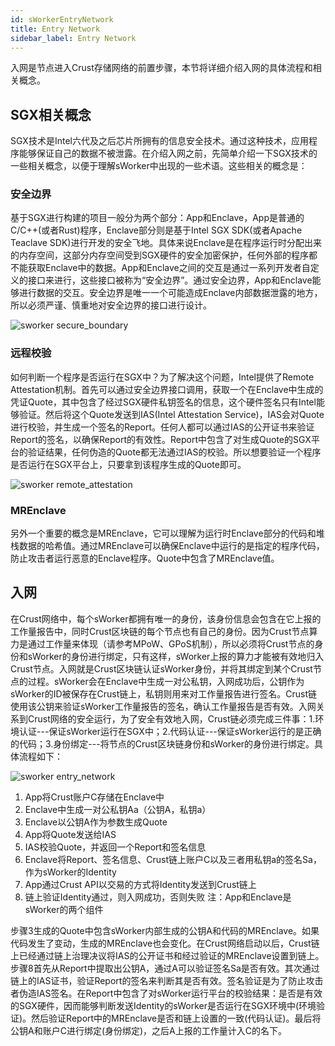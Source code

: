 ```yaml
---
id: sWorkerEntryNetwork
title: Entry Network
sidebar_label: Entry Network
---
```

入网是节点进入Crust存储网络的前置步骤，本节将详细介绍入网的具体流程和相关概念。

## SGX相关概念

SGX技术是Intel六代及之后芯片所拥有的信息安全技术。通过这种技术，应用程序能够保证自己的数据不被泄露。在介绍入网之前，先简单介绍一下SGX技术的一些相关概念，以便于理解sWorker中出现的一些术语。这些相关的概念是：

### 安全边界
基于SGX进行构建的项目一般分为两个部分：App和Enclave，App是普通的C/C++(或者Rust)程序，Enclave部分则是基于Intel SGX SDK(或者Apache Teaclave SDK)进行开发的安全飞地。具体来说Enclave是在程序运行时分配出来的内存空间，这部分内存空间受到SGX硬件的安全加密保护，任何外部的程序都不能获取Enclave中的数据。App和Enclave之间的交互是通过一系列开发者自定义的接口来进行，这些接口被称为“安全边界”。通过安全边界，App和Enclave能够进行数据的交互。安全边界是唯一一个可能造成Enclave内部数据泄露的地方，所以必须严谨、慎重地对安全边界的接口进行设计。

![sworker secure_boundary](assets/sworker/secureBoundary.png)

### 远程校验
如何判断一个程序是否运行在SGX中？为了解决这个问题，Intel提供了Remote Attestation机制。首先可以通过安全边界接口调用，获取一个在Enclave中生成的凭证Quote，其中包含了经过SGX硬件私钥签名的信息，这个硬件签名只有Intel能够验证。然后将这个Quote发送到IAS(Intel Attestation Service)，IAS会对Quote进行校验，并生成一个签名的Report。任何人都可以通过IAS的公开证书来验证Report的签名，以确保Report的有效性。Report中包含了对生成Quote的SGX平台的验证结果，任何伪造的Quote都无法通过IAS的校验。所以想要验证一个程序是否运行在SGX平台上，只要拿到该程序生成的Quote即可。

![sworker remote_attestation](assets/sworker/remoteAttestation.png)

### MREnclave
另外一个重要的概念是MREnclave，它可以理解为运行时Enclave部分的代码和堆栈数据的哈希值。通过MREnclave可以确保Enclave中运行的是指定的程序代码，防止攻击者运行恶意的Enclave程序。Quote中包含了MREnclave值。


## 入网

在Crust网络中，每个sWorker都拥有唯一的身份，该身份信息会包含在它上报的工作量报告中，同时Crust区块链的每个节点也有自己的身份。因为Crust节点算力是通过工作量来体现（请参考MPoW、GPoS机制），所以必须将Crust节点的身份和sWorker的身份进行绑定，只有这样，sWorker上报的算力才能被有效地归入Crust节点。入网就是Crust区块链认证sWorker身份，并将其绑定到某个Crust节点的过程。sWorker会在Enclave中生成一对公私钥，入网成功后，公钥作为sWorker的ID被保存在Crust链上，私钥则用来对工作量报告进行签名。Crust链使用该公钥来验证sWorker工作量报告的签名，确认工作量报告是否有效。入网关系到Crust网络的安全运行，为了安全有效地入网，Crust链必须完成三件事：1.环境认证---保证sWorker运行在SGX中；2.代码认证---保证sWorker运行的是正确的代码；3.身份绑定---将节点的Crust区块链身份和sWorker的身份进行绑定。具体流程如下：

![sworker entry_network](assets/sworker/entryNetwork.png)

1. App将Crust账户C存储在Enclave中
1. Enclave中生成一对公私钥Aa（公钥A，私钥a）
1. Enclave以公钥A作为参数生成Quote
1. App将Quote发送给IAS
1. IAS校验Quote，并返回一个Report和签名信息
1. Enclave将Report、签名信息、Crust链上账户C以及三者用私钥a的签名Sa，作为sWorker的Identity
1. App通过Crust API以交易的方式将Identity发送到Crust链上
1. 链上验证Identity通过，则入网成功，否则失败
注：App和Enclave是sWorker的两个组件

步骤3生成的Quote中包含sWorker内部生成的公钥A和代码的MREnclave。如果代码发生了变动，生成的MREnclave也会变化。在Crust网络启动以后，Crust链上已经通过链上治理决议将IAS的公开证书和经过验证的MREnclave设置到链上。步骤8首先从Report中提取出公钥A，通过A可以验证签名Sa是否有效。其次通过链上的IAS证书，验证Report的签名来判断其是否有效。签名验证是为了防止攻击者伪造IAS签名。在Report中包含了对sWorker运行平台的校验结果：是否是有效的SGX硬件，因而能够判断发送Identity的sWorker是否运行在SGX环境中(环境验证)。然后验证Report中的MREnclave是否和链上设置的一致(代码认证)。最后将公钥A和账户C进行绑定(身份绑定)，之后A上报的工作量计入C的名下。
